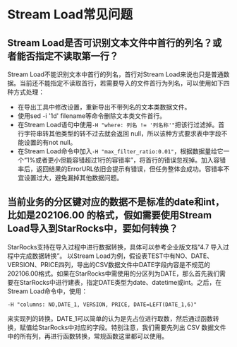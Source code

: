 # Stream Load常见问题

## Stream Load是否可识别文本文件中首行的列名？或者能否指定不读取第一行？

Stream Load不能识别文本中首行的列名，首行对Stream Load来说也只是普通数据。当前还不能指定不读取首行，若需要导入的文件首行为列名，可以使用如下四种方式处理：

* 在导出工具中修改设置，重新导出不带列名的文本类数据文件。
* 使用sed -i '1d' filename等命令删除文本类文件首行。
* 在Stream Load语句中使用`-H "where: 列名 != '列名称'"`把该行过滤掉。首行字符串转其他类型的转不过去就会返回 null，所以该种方式要求表中字段不能设置的有not null。
* 在Stream Load命令中加入`-H "max_filter_ratio:0.01"`，根据数据量给它一个“1%或者更小但能容错超过1行的容错率”，将首行的错误忽视掉。加入容错率后，返回结果的ErrorURL依旧会提示有错误，但任务整体会成功。容错率不宜设置过大，避免漏掉其他数据问题。

## 当前业务的分区键对应的数据不是标准的date和int，比如是202106.00 的格式，假如需要使用Stream Load导入到StarRocks中，要如何转换？

StarRocks支持在导入过程中进行数据转换，具体可以参考企业版文档“4.7 导入过程中完成数据转换”。
以Stream Load为例，假设表TEST中有NO、DATE、VERSION、PRICE四列，导出的CSV数据文件中DATE字段内容是不规范的202106.00格式。如果在StarRocks中需使用的分区列为DATE，那么首先我们需要在StarRocks中进行建表，指定DATE类型为date、datetime或int。之后，在Stream Load命令中，使用：

```plain text
-H "columns: NO,DATE_1, VERSION, PRICE, DATE=LEFT(DATE_1,6)"
```

来实现列的转换。DATE_1可以简单的认为是先占位进行取数，然后通过函数转换，赋值给StarRocks中对应的字段。特别注意，我们需要先列出 CSV 数据文件中的所有列，再进行函数转换，常规函数这里都可以使用。
